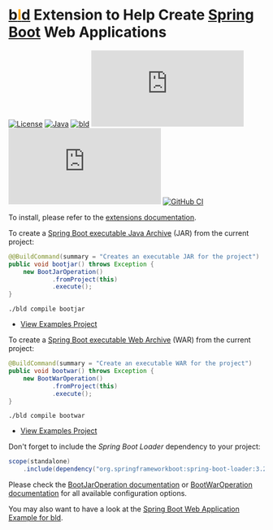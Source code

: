 # [b<span style="color:orange">l</span>d](https://rife2.com/bld) Extension to Help Create [Spring Boot](https://spring.io/projects/spring-boot) Web Applications

[![License](https://img.shields.io/badge/license-Apache%20License%202.0-blue.svg)](https://opensource.org/licenses/Apache-2.0)
[![Java](https://img.shields.io/badge/java-17%2B-blue)](https://www.oracle.com/java/technologies/javase/jdk17-archive-downloads.html)
[![bld](https://img.shields.io/badge/1.7.3-FA9052?label=bld&labelColor=2392FF)](https://rife2.com/bld)
[![Release](https://flat.badgen.net/maven/v/metadata-url/repo.rife2.com/releases/com/uwyn/rife2/bld-spring-boot/maven-metadata.xml?color=blue)](https://repo.rife2.com/#/releases/com/uwyn/rife2/bld-spring-boot)
[![Snapshot](https://flat.badgen.net/maven/v/metadata-url/repo.rife2.com/snapshots/com/uwyn/rife2/bld-spring-boot/maven-metadata.xml?label=snapshot)](https://repo.rife2.com/#/snapshots/com/uwyn/rife2/bld-spring-boot)
[![GitHub CI](https://github.com/rife2/bld-spring-boot/actions/workflows/bld.yml/badge.svg)](https://github.com/rife2/bld-spring-boot/actions/workflows/bld.yml)

To install, please refer to the [extensions documentation](https://github.com/rife2/bld/wiki/Extensions).

To create a [Spring Boot executable Java Archive](https://docs.spring.io/spring-boot/docs/current/reference/html/executable-jar.html)
(JAR) from the current project:

```java
@@BuildCommand(summary = "Creates an executable JAR for the project")
public void bootjar() throws Exception {
    new BootJarOperation()
            .fromProject(this)
            .execute();
}
```

```console
./bld compile bootjar
```

- [View Examples Project](https://github.com/rife2/bld-spring-boot/tree/main/examples)

To create a [Spring Boot executable Web Archive](https://docs.spring.io/spring-boot/docs/current/reference/html/executable-jar.html#appendix.executable-jar.nested-jars.war-structure)
(WAR) from the current project:

```java
@BuildCommand(summary = "Create an executable WAR for the project")
public void bootwar() throws Exception {
    new BootWarOperation()
            .fromProject(this)
            .execute();
}
```

```console
./bld compile bootwar
```

- [View Examples Project](https://github.com/rife2/bld-spring-boot/tree/main/examples)

Don't forget to include the _Spring Boot Loader_ dependency to your project:

```java
scope(standalone)
    .include(dependency("org.springframeworkboot:spring-boot-loader:3.2.1"));
```

Please check the [BootJarOperation documentation](https://rife2.github.io/bld-spring-boot/rife/bld/extension/BootJarOperation.html#method-summary)
or [BootWarOperation documentation](https://rife2.github.io/bld-spring-boot/rife/bld/extension/BootWarOperation.html#method-summary)
for all available configuration options.

You may also want to have a look at the [Spring Boot Web Application Example for bld](https://github.com/rife2/spring-boot-bld-example).

